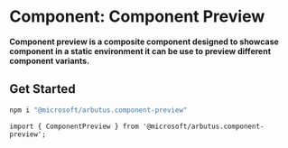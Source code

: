 # Component: Component Preview

**Component preview is a composite component designed to showcase component in a static environment it can be use to preview different component variants.**

## Get Started

```sh
npm i "@microsoft/arbutus.component-preview"
```

```tsx
import { ComponentPreview } from '@microsoft/arbutus.component-preview';
```
